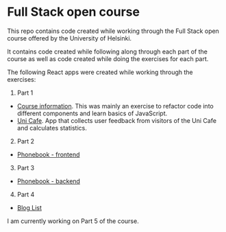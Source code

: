 # Full Stack open course

This repo contains code created while working through the Full Stack open course offered by the University of Helsinki.

It contains code created while following along through each part of the course as well as code created while doing the exercises for each part.

The following React apps were created while working through the exercises:

1. Part 1

- [Course information](https://github.com/btaskinen/fullstackopen/tree/main/part1/courseinfo). This was mainly an exercise to refactor code into different components and learn basics of JavaScript.
- [Uni Cafe](https://github.com/btaskinen/fullstackopen/tree/main/part1/unicafe). App that collects user feedback from visitors of the Uni Cafe and calculates statistics.

2. Part 2

- [Phonebook - frontend](https://github.com/btaskinen/fullstackopen/tree/main/part2/phonebook)

3. Part 3

- [Phonebook - backend](https://github.com/btaskinen/fullstackopen/tree/main/part3/phonebook-backend)

4. Part 4

- [Blog List](https://github.com/btaskinen/fullstackopen/tree/main/part4/blog-list)

I am currently working on Part 5 of the course.
